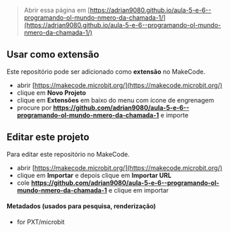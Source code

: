 
> Abrir essa página em [https://adrian9080.github.io/aula-5-e-6--programando-ol-mundo-nmero-da-chamada-1/](https://adrian9080.github.io/aula-5-e-6--programando-ol-mundo-nmero-da-chamada-1/)

## Usar como extensão

Este repositório pode ser adicionado como **extensão** no MakeCode.

* abrir [https://makecode.microbit.org/](https://makecode.microbit.org/)
* clique em **Novo Projeto**
* clique em **Extensões** em baixo do menu com ícone de engrenagem
* procure por **https://github.com/adrian9080/aula-5-e-6--programando-ol-mundo-nmero-da-chamada-1** e importe

## Editar este projeto

Para editar este repositório no MakeCode.

* abrir [https://makecode.microbit.org/](https://makecode.microbit.org/)
* clique em **Importar** e depois clique em **Importar URL**
* cole **https://github.com/adrian9080/aula-5-e-6--programando-ol-mundo-nmero-da-chamada-1** e clique em importar

#### Metadados (usados para pesquisa, renderização)

* for PXT/microbit
<script src="https://makecode.com/gh-pages-embed.js"></script><script>makeCodeRender("{{ site.makecode.home_url }}", "{{ site.github.owner_name }}/{{ site.github.repository_name }}");</script>
